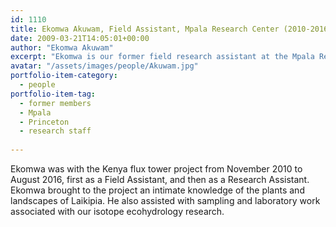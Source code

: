 ```yaml
---
id: 1110
title: Ekomwa Akuwam, Field Assistant, Mpala Research Center (2010-2016)
date: 2009-03-21T14:05:01+00:00
author: "Ekomwa Akuwam"
excerpt: "Ekomwa is our former field research assistant at the Mpala Research Center"
avatar: "/assets/images/people/Akuwam.jpg"
portfolio-item-category:
  - people
portfolio-item-tag:
  - former members
  - Mpala
  - Princeton
  - research staff
  
---
```



Ekomwa was with the Kenya flux tower project from November 2010 to August 2016, first as a Field Assistant, and then as a Research Assistant. Ekomwa brought to the project an intimate knowledge of the plants and landscapes of Laikipia. He also assisted with sampling and laboratory work associated with our isotope ecohydrology research.